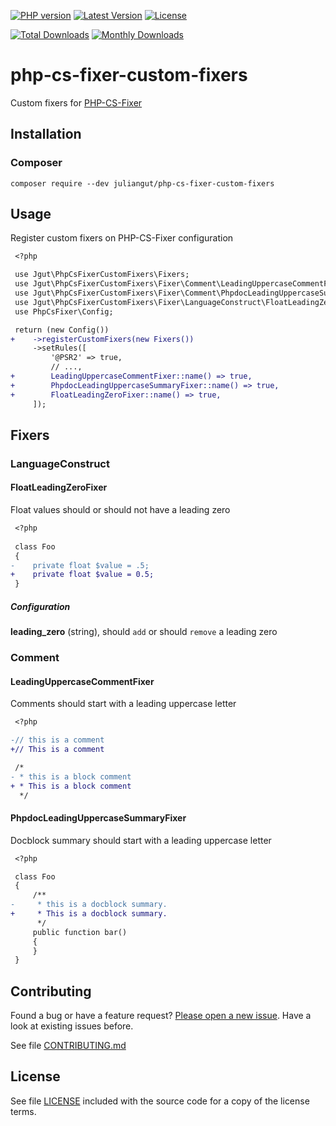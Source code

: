 [![PHP version](https://img.shields.io/badge/PHP-%3E%3D8.0-8892BF.svg?style=flat-square)](http://php.net)
[![Latest Version](https://img.shields.io/packagist/v/juliangut/php-cs-fixer-custom-fixers.svg?style=flat-square)](https://packagist.org/packages/juliangut/php-cs-fixer-custom-fixers)
[![License](https://img.shields.io/github/license/juliangut/php-cs-fixer-custom-fixers.svg?style=flat-square)](https://github.com/juliangut/php-cs-fixer-custom-fixers/blob/master/LICENSE)

[![Total Downloads](https://img.shields.io/packagist/dt/juliangut/php-cs-fixer-custom-fixers.svg?style=flat-square)](https://packagist.org/packages/juliangut/php-cs-fixer-custom-fixers/stats)
[![Monthly Downloads](https://img.shields.io/packagist/dm/juliangut/php-cs-fixer-custom-fixers.svg?style=flat-square)](https://packagist.org/packages/juliangut/php-cs-fixer-custom-fixers/stats)

# php-cs-fixer-custom-fixers

Custom fixers for [PHP-CS-Fixer](https://github.com/FriendsOfPhp/PHP-CS-Fixer/)

## Installation

### Composer

```
composer require --dev juliangut/php-cs-fixer-custom-fixers
```

## Usage

Register custom fixers on PHP-CS-Fixer configuration

```diff
 <?php

 use Jgut\PhpCsFixerCustomFixers\Fixers;
 use Jgut\PhpCsFixerCustomFixers\Fixer\Comment\LeadingUppercaseCommentFixer;
 use Jgut\PhpCsFixerCustomFixers\Fixer\Comment\PhpdocLeadingUppercaseSummaryFixer;
 use Jgut\PhpCsFixerCustomFixers\Fixer\LanguageConstruct\FloatLeadingZeroFixer;
 use PhpCsFixer\Config;

 return (new Config())
+    ->registerCustomFixers(new Fixers())
     ->setRules([
         '@PSR2' => true,
         // ...,
+        LeadingUppercaseCommentFixer::name() => true,
+        PhpdocLeadingUppercaseSummaryFixer::name() => true,
+        FloatLeadingZeroFixer::name() => true,
     ]);
```

## Fixers

### LanguageConstruct

#### FloatLeadingZeroFixer

Float values should or should not have a leading zero

```diff
 <?php
 
 class Foo
 {
-    private float $value = .5;
+    private float $value = 0.5;
 }
```

##### Configuration

__leading_zero__  (string), should `add` or should `remove` a leading zero

### Comment

#### LeadingUppercaseCommentFixer

Comments should start with a leading uppercase letter

```diff
 <?php

-// this is a comment
+// This is a comment

 /*
- * this is a block comment
+ * This is a block comment
  */
```

#### PhpdocLeadingUppercaseSummaryFixer

Docblock summary should start with a leading uppercase letter

```diff
 <?php

 class Foo
 {
     /**
-     * this is a docblock summary.
+     * This is a docblock summary.
      */
     public function bar()
     {
     }
 }
```

## Contributing

Found a bug or have a feature request? [Please open a new issue](https://github.com/juliangut/php-cs-fixer-custom-fixers/issues). Have a look at existing issues before.

See file [CONTRIBUTING.md](https://github.com/juliangut/php-cs-fixer-custom-fixers/blob/master/CONTRIBUTING.md)

## License

See file [LICENSE](https://github.com/juliangut/php-cs-fixer-custom-fixers/blob/master/LICENSE) included with the source code for a copy of the license terms.
